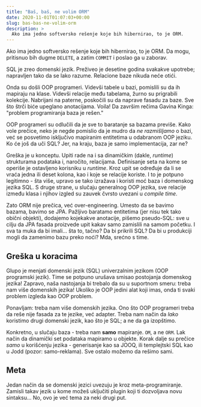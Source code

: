 ```yaml
---
title: "Baš, baš, ne volim ORM"
date: 2020-11-01T01:07:03+00:00
slug: bas-bas-ne-volim-orm
description: >
  Ako ima jedno softversko rešenje koje bih hibernirao, to je ORM.
---
```


Ako ima jedno softversko rešenje koje bih hibernirao, to je ORM. Da mogu, pritisnuo bih dugme `DELETE`, a zatim `COMMIT` i poslao ga u zaborav.

SQL je zreo domenski jezik. Preživeo je desetine godina svakakve upotrebe; napravljen tako da se lako razume. Relacione baze nikuda neće otići.

Onda su došli OOP programeri. Videvši tabele u bazi, pomislili su da ih mapiraju na klase. Videvši relacije među tabelama, žurno su prigrabili kolekcije. Nabrijani na paterne, poskočili su da naprave fasadu za baze. Sve što štrči biće upeglano anotacijama. Voila! Da završim rečima Gavina Kinga: "problem programiranja baza je rešen."

OOP programeri su odlučili da je sve to baratanje sa bazama previše. Kako vole prečice, neko je negde pomislio da je mudro da _ne razmišljamo_ o bazi, već se posvetimo isključivo mapiranim entitetima u odabranom OOP jeziku. Ko će još da uči SQL? Jer, na kraju, baza je samo implementacija, zar ne?

Greška je u konceptu. Upiti rade na i sa dinamičkim (dakle, _runtime_) strukturama podataka i, naročito, relacijama. Definisanje seta na kome se operiše je ostavljeno korisniku u _runtime_. Kroz upit se određuje da li se vraća jedna ili deset kolona, kao i koje se relacije koriste. I to je potpuno legitimno - šta više, upravo se tako izražava i koristi moć baza i domenskog jezika SQL. S druge strane, u slučaju generalnog OOP jezika, sve relacije između klasa i njihov izgled su zauvek čvrsto uvezani u _compile time_.

Zato ORM nije prečica, već over-engineering. Umesto da se bavimo bazama, bavimo se JPA. Pažljivo baratamo entitetima (jer nisu tek tako obični objekti), dodajemo kojekakve anotacije, pišemo pseudo-SQL: sve u cilju da JPA fasada proizvede upit kakav samo zamislili na samom početku. I sva ta muka da bi imali... šta to, tačno? Da bi prikrili SQL? Da bi u produkciji mogli da zamenimo bazu preko noći? Mda, srećno s time.

## Greška u koracima

Glupo je menjati domenski jezik (SQL) univerzalnim jezikom (OOP programski jezik). Time se potpuno urušava smisao postojanja domenskog jezika! Zapravo, naša nastojanja bi trebalo da su u suportnom smeru: treba nam više domenskih jezika! Ukoliko je OOP jedini alat koji imas, onda ti svaki problem izgleda kao OOP problem.

Ponavljam: treba nam više domenskih jezika. Ono što OOP programeri treba da reše nije fasada za te jezike, već adapter. Treba nam način da _lako_ koristimo drugi domenski jezik, kao što je SQL; a ne da ga izopštimo.

Konkretno, u slučaju baza - treba nam **samo** mapiranje. `OM`, a ne `ORM`. Lak način da dinamički set podataka mapiramo u objekte. Korak dalje su prečice _samo_ u korišćenju jezika - generisanje kao sa JOOQ, ili templejtski SQL kao u Jodd (pozor: samo-reklama). Sve ostalo možemo da rešimo sami.

## Meta

Jedan način da se domenski jezici uvezuju je kroz meta-programiranje. Zamisli takav jezik u kome možeš uključiti plugin koji ti dozvoljava novu sintaksu... No, ovo je već tema za neki drugi put.
